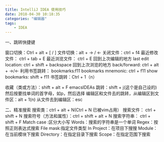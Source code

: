 ```yaml
---
title: IntelliJ IDEA 使用技巧
date: 2018-04-30 10:18:35
categories: "编辑器" 
tags:
	- IDEA
---
```

一、跳转快捷键

窗口切换：Ctrl + alt + [ / ]
文件切换：alt + -> / <-
关闭文件：ctrl + f4
最近修改文件： ctrl + tab + E
最近浏览文件： ctrl + E
回到上次编辑的地方 last edit location: ctrl + shift + backspace 
回到上次浏览的地方 back/forward: ctrl + alt + ->/<- 
利用书签跳转：
bookmarks:f11
bookmarks mnemonic: ctrl + f11
show bookmarks: shift + f11
书签跳转：Ctrl + 1（n）

收藏（类或方法）：shift + alt + F
emacsIDEAs 跳转：shift + j(这个是自己设的)  然后按要找单词的首字母，如p，然后选择
编辑区和文件去的跳转，从编辑区到文件区：alt + 1(n)
				   从文件去到编辑区：esc

二、精准搜索
	搜索类：ctrl + alt + N(Ctrl + N 已被vim占用）
	搜索文件： ctrl + shift + N 
	搜索符号（方法和属性）：ctrl + shift + alt + N
	搜索字符串： ctrl + shift + F
			Match case :区分大小写
			Words：搜索的字符串是一个单词
			Regex：按照正则表达式搜索
			File mask:指定文件类型
			In Project：在项目下搜搜
			Module：在当前模块下搜索
			Directory：在指定目录下搜索
			Scope：在指定范围下搜索
			



 

